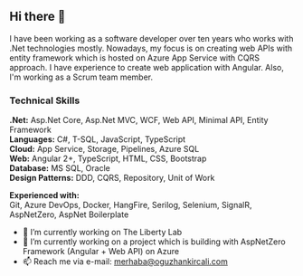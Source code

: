 ## Hi there 👋
I have been working as a software developer over ten years who works with .Net technologies mostly. Nowadays, my focus is on creating web APIs with entity framework which is hosted on Azure App Service with CQRS approach. I have experience to create web application with Angular. Also, I'm working as a Scrum team member.

### Technical Skills
**.Net:** Asp.Net Core, Asp.Net MVC, WCF, Web API, Minimal API, Entity Framework  
**Languages:** C#, T-SQL, JavaScript, TypeScript  
**Cloud:** App Service, Storage, Pipelines, Azure SQL  
**Web:** Angular 2+, TypeScript, HTML, CSS, Bootstrap  
**Database:** MS SQL, Oracle  
**Design Patterns:** DDD, CQRS, Repository, Unit of Work  

**Experienced with:**  
Git, Azure DevOps, Docker, HangFire, Serilog, Selenium, SignalR, AspNetZero, AspNet Boilerplate



- 🔭 I’m currently working on The Liberty Lab
- 🌱 I’m currently working on a project which is building with AspNetZero Framework (Angular + Web API) on Azure
- 📫 Reach me via e-mail: [merhaba@oguzhankircali.com](mailto:merhaba@oguzhankircali.com)

<!--
**oguzhankircali/oguzhankircali** is a ✨ _special_ ✨ repository because its `README.md` (this file) appears on your GitHub profile.

Here are some ideas to get you started:


